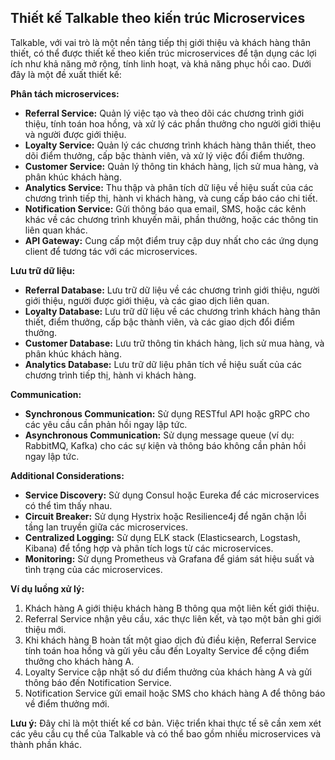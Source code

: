 ## Thiết kế Talkable theo kiến trúc Microservices

Talkable, với vai trò là một nền tảng tiếp thị giới thiệu và khách hàng thân thiết, có thể được thiết kế theo kiến trúc microservices để tận dụng các lợi ích như khả năng mở rộng, tính linh hoạt, và khả năng phục hồi cao. Dưới đây là một đề xuất thiết kế:

**Phân tách microservices:**

* **Referral Service:** Quản lý việc tạo và theo dõi các chương trình giới thiệu, tính toán hoa hồng, và xử lý các phần thưởng cho người giới thiệu và người được giới thiệu.
* **Loyalty Service:** Quản lý các chương trình khách hàng thân thiết, theo dõi điểm thưởng, cấp bậc thành viên, và xử lý việc đổi điểm thưởng.
* **Customer Service:** Quản lý thông tin khách hàng, lịch sử mua hàng, và phân khúc khách hàng.
* **Analytics Service:** Thu thập và phân tích dữ liệu về hiệu suất của các chương trình tiếp thị, hành vi khách hàng, và cung cấp báo cáo chi tiết.
* **Notification Service:** Gửi thông báo qua email, SMS, hoặc các kênh khác về các chương trình khuyến mãi, phần thưởng, hoặc các thông tin liên quan khác.
* **API Gateway:** Cung cấp một điểm truy cập duy nhất cho các ứng dụng client để tương tác với các microservices.

**Lưu trữ dữ liệu:**

* **Referral Database:** Lưu trữ dữ liệu về các chương trình giới thiệu, người giới thiệu, người được giới thiệu, và các giao dịch liên quan.
* **Loyalty Database:** Lưu trữ dữ liệu về các chương trình khách hàng thân thiết, điểm thưởng, cấp bậc thành viên, và các giao dịch đổi điểm thưởng.
* **Customer Database:** Lưu trữ thông tin khách hàng, lịch sử mua hàng, và phân khúc khách hàng.
* **Analytics Database:** Lưu trữ dữ liệu phân tích về hiệu suất của các chương trình tiếp thị, hành vi khách hàng.

**Communication:**

* **Synchronous Communication:** Sử dụng RESTful API hoặc gRPC cho các yêu cầu cần phản hồi ngay lập tức.
* **Asynchronous Communication:** Sử dụng message queue (ví dụ: RabbitMQ, Kafka) cho các sự kiện và thông báo không cần phản hồi ngay lập tức.

**Additional Considerations:**

* **Service Discovery:** Sử dụng Consul hoặc Eureka để các microservices có thể tìm thấy nhau.
* **Circuit Breaker:** Sử dụng Hystrix hoặc Resilience4j để ngăn chặn lỗi tầng lan truyền giữa các microservices.
* **Centralized Logging:** Sử dụng ELK stack (Elasticsearch, Logstash, Kibana) để tổng hợp và phân tích logs từ các microservices.
* **Monitoring:** Sử dụng Prometheus và Grafana để giám sát hiệu suất và tình trạng của các microservices.

**Ví dụ luồng xử lý:**

1. Khách hàng A giới thiệu khách hàng B thông qua một liên kết giới thiệu.
2. Referral Service nhận yêu cầu, xác thực liên kết, và tạo một bản ghi giới thiệu mới.
3. Khi khách hàng B hoàn tất một giao dịch đủ điều kiện, Referral Service tính toán hoa hồng và gửi yêu cầu đến Loyalty Service để cộng điểm thưởng cho khách hàng A.
4. Loyalty Service cập nhật số dư điểm thưởng của khách hàng A và gửi thông báo đến Notification Service.
5. Notification Service gửi email hoặc SMS cho khách hàng A để thông báo về điểm thưởng mới.

**Lưu ý:** Đây chỉ là một thiết kế cơ bản. Việc triển khai thực tế sẽ cần xem xét các yêu cầu cụ thể của Talkable và có thể bao gồm nhiều microservices và thành phần khác.
